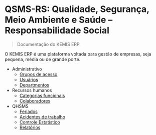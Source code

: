 # QSMS-RS: Qualidade, Segurança, Meio Ambiente e Saúde – Responsabilidade Social

> Documentação do KEMIS ERP.

O KEMIS ERP é uma plataforma voltada para gestão de empresas, seja pequena, média ou de grande porte.

* Administrativo
    * [Grupos de acesso](modules/administrative/access-groups.md)
    * [Usuários](modules/administrative/users.md)
    * [Departmentos](modules/administrative/departments.md)
* Recursos humanos
    * [Categorias funcionais](modules/human-resources/roles)
    * [Colaboradores](modules/human-resources/employees)
* QHSMS
    * [Feriados](modules/qhsa/holidays.md)
    * [Acidentes de trabalho](modules/qhsa/work-accidents.md)
    * [Controle Estatístico](modules/qhsa/absenteeism.md)
    * [Relatórios](modules/qhsa/reports.md)